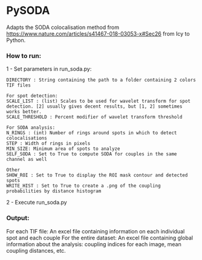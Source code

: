 # PySODA

Adapts the SODA colocalisation method from https://www.nature.com/articles/s41467-018-03053-x#Sec26 from Icy to Python.


### How to run:

  1 - Set parameters in run_soda.py:
  
    DIRECTORY : String containing the path to a folder containing 2 colors TIF files

    For spot detection:
    SCALE_LIST : (list) Scales to be used for wavelet transform for spot detection. [2] usually gives decent results, but [1, 2] sometimes works better.
    SCALE_THRESHOLD : Percent modifier of wavelet transform threshold

    For SODA analysis:
    N_RINGS : (int) Number of rings around spots in which to detect colocalisations
    STEP : Width of rings in pixels
    MIN_SIZE: Minimum area of spots to analyze
    SELF_SODA : Set to True to compute SODA for couples in the same channel as well
    
    Other
    SHOW_ROI : Set to True to display the ROI mask contour and detected spots
    WRITE_HIST : Set to True to create a .png of the coupling probabilities by distance histogram
   

2 - Execute run_soda.py

### Output:

For each TIF file: An excel file containing information on each individual spot and each couple
For the entire dataset: An excel file containing global information about the analysis: coupling indices for each image, mean coupling distances, etc.
